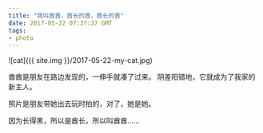```yaml
---
title: "我叫酋酋，酋长的酋，酋长的酋"
date: 2017-05-22 07:37:37 GMT
tags:
- photo
---
```


![cat]({{ site.img }}/2017-05-22-my-cat.jpg)

酋酋是朋友在路边发现的，一伸手就凑了过来。
阴差阳错地，它就成为了我家的新主人。

照片是朋友带她出去玩时拍的，对了，她是她。

因为长得黑，所以是酋长，所以叫酋酋……
